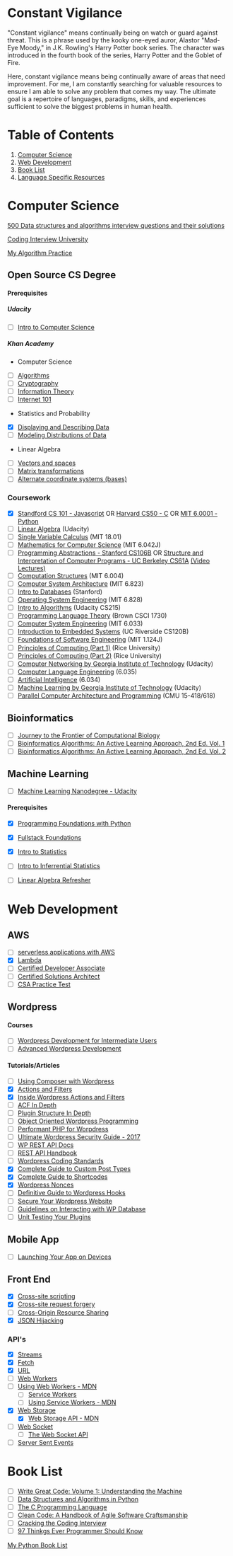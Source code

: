 # Constant Vigilance

"Constant vigilance" means continually being on watch or guard against threat. This is a phrase used by the kooky one-eyed auror, Alastor "Mad-Eye Moody," in J.K. Rowling's Harry Potter book series. The character was introduced in the fourth book of the series, Harry Potter and the Goblet of Fire.

Here, constant vigilance means being continually aware of areas that need improvement.  For me, I am constantly searching for valuable resources to ensure I am able to solve any problem that comes my way.  The ultimate goal is a repertoire of languages, paradigms, skills, and experiences sufficient to solve the biggest problems in human health. 

# Table of Contents
1. [Computer Science](#Computer-Science)
1. [Web Development](#Web-Development)
1. [Book List](#book-list)
1. [Language Specific Resources](https://github.com/grahamlutz/Constant-Vigilance/blob/master/language-specific-resources.md)

<a name="Computer-Science"></a>
# Computer Science

[500 Data structures and algorithms interview questions and their solutions](https://techiedelight.quora.com/500-Data-structures-and-algorithms-interview-questions-and-their-solutions)

[Coding Interview University](https://github.com/jwasham/coding-interview-university)

[My Algorithm Practice](https://github.com/grahamlutz/algorithm-practice)

## Open Source CS Degree

#### Prerequisites

##### Udacity
- [ ] [Intro to Computer Science](https://www.udacity.com/course/intro-to-computer-science--cs101)

##### Khan Academy
- Computer Science
- [ ] [Algorithms](https://www.khanacademy.org/computing/computer-science/algorithms)
- [ ] [Cryptography](https://www.khanacademy.org/computing/computer-science/cryptography)
- [ ] [Information Theory](https://www.khanacademy.org/computing/computer-science/informationtheory)
- [ ] [Internet 101](https://www.khanacademy.org/computing/computer-science/internet-intro)
- Statistics and Probability
- [x] [Displaying and Describing Data](https://www.khanacademy.org/math/statistics-probability/displaying-describing-data)
- [ ] [Modeling Distributions of Data](https://www.khanacademy.org/math/statistics-probability/modeling-distributions-of-data)
- Linear Algebra
- [ ] [Vectors and spaces](https://www.khanacademy.org/math/linear-algebra/vectors-and-spaces)
- [ ] [Matrix transformations](https://www.khanacademy.org/math/linear-algebra/matrix-transformations)
- [ ] [Alternate coordinate systems (bases)](https://www.khanacademy.org/math/linear-algebra/alternate-bases)

### Coursework
 - [x] [Standford CS 101 - Javascript](https://lagunita.stanford.edu/dashboard) OR [Harvard CS50 - C](https://www.edx.org/course/introduction-computer-science-harvardx-cs50x0) OR [MIT 6.0001 - Python](https://ocw.mit.edu/courses/electrical-engineering-and-computer-science/6-0001-introduction-to-computer-science-and-programming-in-python-fall-2016/)
 - [ ] [Linear Algebra](https://www.udacity.com/course/linear-algebra-refresher-course--ud953) (Udacity)
 - [ ] [Single Variable Calculus](https://ocw.mit.edu/courses/mathematics/18-01-single-variable-calculus-fall-2006/) (MIT 18.01)
 - [ ] [Mathematics for Computer Science](https://ocw.mit.edu/courses/electrical-engineering-and-computer-science/6-042j-mathematics-for-computer-science-fall-2010/) (MIT 6.042J)
 - [ ] [Programming Abstractions - Stanford CS106B](https://itunes.apple.com/in/course/programming-abstractions/id495054099) OR [Structure and Interpretation of Computer Programs - UC Berkeley CS61A](http://wla.berkeley.edu/~cs61a/fa11/61a-python/content/www/index.html) [(Video Lectures)](https://www.youtube.com/playlist?list=PL1AE464371B3398CC)
 - [ ] [Computation Structures](https://ocw.mit.edu/courses/electrical-engineering-and-computer-science/6-004-computation-structures-spring-2009/) (MIT 6.004)
 - [ ] [Computer System Architecture](https://ocw.mit.edu/courses/electrical-engineering-and-computer-science/6-823-computer-system-architecture-fall-2005/) (MIT 6.823) 
 - [ ] [Intro to Databases](https://lagunita.stanford.edu/courses/DB/2014/SelfPaced/about) (Stanford)
 - [ ] [Operating System Engineering](https://ocw.mit.edu/courses/electrical-engineering-and-computer-science/6-828-operating-system-engineering-fall-2012/) (MIT 6.828)
 - [ ] [Intro to Algorithms](https://www.udacity.com/course/intro-to-algorithms--cs215) (Udacity CS215)
 - [ ] [Programming Language Theory](https://cs.brown.edu/courses/cs173/2012/OnLine/) (Brown CSCI 1730)
 - [ ] [Computer System Engineering](https://ocw.mit.edu/courses/electrical-engineering-and-computer-science/6-033-computer-system-engineering-spring-2009/index.htm) (MIT 6.033)
 - [ ] [Introduction to Embedded Systems](http://cms.cs.ucr.edu/faculty/philip/open_source_courses/CS120B_labs.html) (UC Riverside CS120B)
 - [ ] [Foundations of Software Engineering](https://ocw.mit.edu/courses/civil-and-environmental-engineering/1-124j-foundations-of-software-engineering-fall-2000/) (MIT 1.124J)
 - [ ] [Principles of Computing (Part 1)](https://www.coursera.org/learn/principles-of-computing-1) (Rice University)
 - [ ] [Principles of Computing (Part 2)](https://www.coursera.org/learn/principles-of-computing-2) (Rice University)
 - [ ] [Computer Networking by Georgia Institute of Technology](https://www.udacity.com/course/computer-networking--ud436) (Udacity)
 - [ ] [Computer Language Engineering](https://ocw.mit.edu/courses/electrical-engineering-and-computer-science/6-035-computer-language-engineering-sma-5502-fall-2005/) (6.035)
 - [ ] [Artificial Intelligence](https://ocw.mit.edu/courses/electrical-engineering-and-computer-science/6-034-artificial-intelligence-fall-2010/index.htm) (6.034)
 - [ ] [Machine Learning by Georgia Institute of Technology](https://www.udacity.com/course/machine-learning--ud262) (Udacity)
 - [ ] [Parallel Computer Architecture and Programming](http://15418.courses.cs.cmu.edu/spring2015/) (CMU 15-418/618)
 
## Bioinformatics

 - [ ] [Journey to the Frontier of Computational Biology](http://coursera.org/specialization/bioinformatics/34)
 - [ ] [Bioinformatics Algorithms: An Active Learning Approach, 2nd Ed. Vol. 1](https://www.amazon.com/gp/product/0990374610/ref=as_li_qf_sp_asin_il_tl?ie=UTF8&tag=theongoautoof-20&camp=1789&creative=9325&linkCode=as2&creativeASIN=0990374610&linkId=d96cced9401be07f61e78eb03cb98f72)
 - [ ] [Bioinformatics Algorithms: An Active Learning Approach, 2nd Ed. Vol. 2](https://www.amazon.com/gp/product/0990374629/ref=as_li_qf_sp_asin_il_tl?ie=UTF8&tag=theongoautoof-20&camp=1789&creative=9325&linkCode=as2&creativeASIN=0990374629&linkId=d8cc0075aca532c9558b94193f9af770)

## Machine Learning

- [ ] [Machine Learning Nanodegree - Udacity](https://www.udacity.com/course/machine-learning-engineer-nanodegree--nd009)

#### Prerequisites

 - [x] [Programming Foundations with Python](https://www.udacity.com/course/programming-foundations-with-python--ud036)
 - [x] [Fullstack Foundations](https://www.udacity.com/course/full-stack-foundations--ud088)
 - [x] [Intro to Statistics](https://www.udacity.com/course/intro-to-statistics--st101)
 - [ ] [Intro to Inferrential Statistics](https://www.udacity.com/course/intro-to-inferential-statistics--ud201)
 - [ ] [Linear Algebra Refresher](https://www.udacity.com/course/linear-algebra-refresher-course--ud953)



<a name="Web-Development"></a>
# Web Development

## AWS

 - [ ] [serverless applications with AWS](https://www.udemy.com/learning-path-aws-aws-environments-with-aws-lambda/)
 - [x] [Lambda](https://www.udemy.com/aws-lambda-2016-the-complete-guide-with-hands-on-labs/)
 - [ ] [Certified Developer Associate](https://www.udemy.com/aws-certified-developer-associate/)
 - [ ] [Certified Solutions Architect](https://www.udemy.com/aws-certified-solutions-architect-associate/)
  - [ ] [CSA Practice Test](https://www.simplilearn.com/aws-solutions-architect-exam-free-practice-test)

## Wordpress

#### Courses
 - [ ] [Wordpress Development for Intermediate Users](https://premium.wpmudev.org/academy/courses/wordpress-development-for-intermediate-users-3)
 - [ ] [Advanced Wordpress Development](https://premium.wpmudev.org/academy/courses/advanced-wordpress-development)
 
#### Tutorials/Articles
 - [ ] [Using Composer with Wordpress](https://roots.io/using-composer-with-wordpress/)
 - [x] [Actions and Filters](https://code.tutsplus.com/articles/the-beginners-guide-to-wordpress-actions-and-filters--wp-27373)
 - [x] [Inside Wordpress Actions and Filters](https://www.smashingmagazine.com/2012/02/inside-wordpress-actions-filters/)
 - [ ] [ACF In Depth](https://torquemag.io/2016/04/use-advanced-custom-fields-depth-tutorial/)
 - [ ] [Plugin Structure In Depth](https://carlalexander.ca/designing-class-assemble-plugin/)
 - [ ] [Object Oriented Wordpress Programming](https://carlalexander.ca/object-oriented-programming-next-step-wordpress-developer/)
 - [ ] [Performant PHP for Worpdress](https://10up.github.io/Engineering-Best-Practices/php/#performance)
 - [ ] [Ultimate Wordpress Security Guide - 2017](http://www.wpbeginner.com/wordpress-security/)
 - [ ] [WP REST API Docs](http://v2.wp-api.org/)
 - [ ] [REST API Handbook](https://developer.wordpress.org/rest-api/)
 - [ ] [Wordpress Coding Standards](https://www.smashingmagazine.com/2012/07/guide-wordpress-coding-standards/)
 - [x] [Complete Guide to Custom Post Types](https://www.smashingmagazine.com/2012/11/complete-guide-custom-post-types/)
 - [x] [Complete Guide to Shortcodes](https://www.smashingmagazine.com/2012/05/wordpress-shortcodes-complete-guide/)
 - [x] [Wordpress Nonces](https://codex.wordpress.org/WordPress_Nonces)
 - [ ] [Definitive Guide to Wordpress Hooks](https://www.smashingmagazine.com/2011/10/definitive-guide-wordpress-hooks/)
 - [ ] [Secure Your Wordpress Website](https://www.smashingmagazine.com/2011/11/securing-your-wordpress-website/)
 - [ ] [Guidelines on Interacting with WP Database](https://www.smashingmagazine.com/2011/09/interacting-with-the-wordpress-database/)
 - [ ] [Unit Testing Your Plugins](https://www.smashingmagazine.com/2012/03/writing-unit-tests-for-wordpress-plugins/)
 
## Mobile App

 - [ ] [Launching Your App on Devices](https://developer.apple.com/library/content/documentation/IDEs/Conceptual/AppDistributionGuide/LaunchingYourApponDevices/LaunchingYourApponDevices.html)

## Front End

 - [x] [Cross-site scripting](https://en.wikipedia.org/wiki/Cross-site_scripting)
 - [x] [Cross-site request forgery](https://en.wikipedia.org/wiki/Cross-site_request_forgery)
 - [ ] [Cross-Origin Resource Sharing](https://www.w3.org/TR/cors/)
 - [x] [JSON Hijacking](http://haacked.com/archive/2009/06/25/json-hijacking.aspx/)

### API's

 - [x] [Streams](https://streams.spec.whatwg.org/#rs-class)
 - [x] [Fetch](https://fetch.spec.whatwg.org/)
 - [x] [URL](https://url.spec.whatwg.org/)
 - [ ] [Web Workers](https://www.w3.org/TR/workers/)
 - [ ] [Using Web Workers - MDN](https://developer.mozilla.org/en-US/docs/Web/API/Web_Workers_API/Using_web_workers)
   - [ ] [Service Workers](https://www.w3.org/TR/service-workers/)
   - [ ] [Using Service Workers - MDN](https://developer.mozilla.org/en-US/docs/Web/API/Service_Worker_API)
 - [x] [Web Storage](https://www.w3.org/TR/webstorage/)
   - [x] [Web Storage API - MDN](https://developer.mozilla.org/en-US/docs/Web/API/Web_Storage_API)
 - [ ] [Web Socket](https://www.w3.org/TR/websockets/)
   - [ ] [The Web Socket API](https://developer.mozilla.org/en-US/docs/Web/API/WebSockets_API)
 - [ ] [Server Sent Events](https://www.w3.org/TR/eventsource/)

<a name="book-list"></a>
# Book List

 - [ ] [Write Great Code: Volume 1: Understanding the Machine](https://www.amazon.com/gp/product/1593270038/ref=as_li_qf_sp_asin_il_tl?ie=UTF8&tag=theongoautoof-20&camp=1789&creative=9325&linkCode=as2&creativeASIN=1593270038&linkId=f9d0e5b4afe3f0fdc92e3a3944233b68)
 - [ ] [Data Structures and Algorithms in Python ](https://www.amazon.com/gp/product/B00EKYHAXM/ref=as_li_qf_sp_asin_il_tl?ie=UTF8&tag=theongoautoof-20&camp=1789&creative=9325&linkCode=as2&creativeASIN=B00EKYHAXM&linkId=7a1a2927f7e0beaaab5d6edddbea8106)
 - [ ] [The C Programming Language](https://www.amazon.com/gp/product/0131103628/ref=as_li_qf_sp_asin_il_tl?ie=UTF8&tag=theongoautoof-20&camp=1789&creative=9325&linkCode=as2&creativeASIN=0131103628&linkId=c2fd88565e21f32ac93796dfb3fd7589)
 - [ ] [Clean Code: A Handbook of Agile Software Craftsmanship](https://www.amazon.com/gp/product/0132350882/ref=as_li_qf_sp_asin_il_tl?ie=UTF8&tag=theongoautoof-20&camp=1789&creative=9325&linkCode=as2&creativeASIN=0132350882&linkId=f65727f7f0b319dd8d18b980685e8f50)
 - [ ] [Cracking the Coding Interview](https://www.amazon.com/gp/product/0984782850/ref=as_li_qf_sp_asin_il_tl?ie=UTF8&tag=theongoautoof-20&camp=1789&creative=9325&linkCode=as2&creativeASIN=0984782850&linkId=4ca1b8b4ae0500487cb6d79dfe0472d5)
 - [ ] [97 Thinkgs Ever Programmer Should Know](https://97-things-every-x-should-know.gitbooks.io/97-things-every-programmer-should-know/content/en/thing_01/index.html)

 [My Python Book List](https://www.amazon.com/hz/wishlist/ls/ATDHXT6J29O4?&amp;sort=default&_encoding=UTF8&tag=theongoautoof-20&linkCode=ur2&linkId=aa018237324a948f8b6d8411ae8f4e6a&camp=1789&creative=9325)
